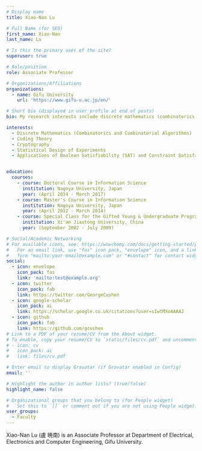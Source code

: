 ```yaml
---
# Display name
title: Xiao-Nan Lu 

# Full Name (for SEO)
first_name: Xiao-Nan
last_name: Lu

# Is this the primary user of the site?
superuser: true

# Role/position
role: Associate Professor

# Organizations/Affiliations
organizations:
  - name: Gifu University
    url: 'https://www.gifu-u.ac.jp/en/'

# Short bio (displayed in user profile at end of posts)
bio: My research interests include discrete mathematics (combinatorics and combinatorial algorithms), coding theory, cryptography, and related interdisciplinary studies emphasis on statistics and theoretical computer science.

interests:
  - Discrete Mathematics (Combinatorics and Combinatorial Algorithms)
  - Coding Theory
  - Cryptography
  - Statistical Design of Experiments
  - Applications of Boolean Satisfiability (SAT) and Constraint Satisfaction in Combinatorics


education:
  courses:
    - course: Doctoral Course in Information Science
      institution: Nagoya University, Japan
      year: (April 2014 - March 2017)
    - course: Master's Course in Information Science
      institution: Nagoya University, Japan
      year: (April 2012 - March 2014)
    - course: Special Class for the Gifted Young & Undergraduate Program in Mathematics
      institution: Xi'an Jiaotong University, China
      year: (September 2002 - July 2009)

# Social/Academic Networking
# For available icons, see: https://wowchemy.com/docs/getting-started/page-builder/#icons
#   For an email link, use "fas" icon pack, "envelope" icon, and a link in the
#   form "mailto:your-email@example.com" or "#contact" for contact widget.
social:
  - icon: envelope
    icon_pack: fas
    link: 'mailto:test@example.org'
  - icon: twitter
    icon_pack: fab
    link: https://twitter.com/GeorgeCushen
  - icon: google-scholar
    icon_pack: ai
    link: https://scholar.google.co.uk/citations?user=sIwtMXoAAAAJ
  - icon: github
    icon_pack: fab
    link: https://github.com/gcushen
# Link to a PDF of your resume/CV from the About widget.
# To enable, copy your resume/CV to `static/files/cv.pdf` and uncomment the lines below.
# - icon: cv
#   icon_pack: ai
#   link: files/cv.pdf

# Enter email to display Gravatar (if Gravatar enabled in Config)
email: ''

# Highlight the author in author lists? (true/false)
highlight_name: false

# Organizational groups that you belong to (for People widget)
#   Set this to `[]` or comment out if you are not using People widget.
user_groups:
  - Faculty
---
```


Xiao-Nan Lu (盧 暁南) is an Associate Professor at Department of Electrical, Electronics and Computer Engineering, Gifu University. 